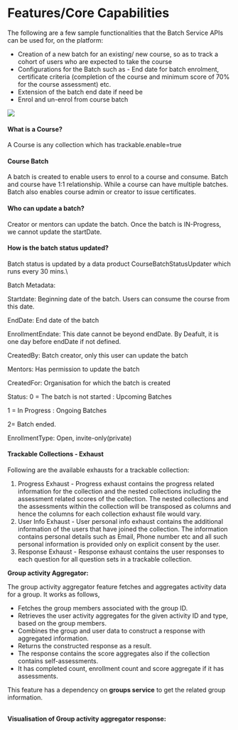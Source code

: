 # Features/Core Capabilities

The following are a few sample functionalities that the Batch Service APIs can be used for, on the platform:

* Creation of a new batch for an existing/ new course, so as to track a cohort of users who are expected to take the course
* Configurations for the Batch such as - End date for batch enrolment, certificate criteria (completion of the course and minimum score of 70% for the course assessment) etc.
* Extension of the batch end date if need be
* Enrol and un-enrol from course batch

![](<../../../.gitbook/assets/image (16).png>)

#### What is a Course?

A Course is any collection which has trackable.enable=true

#### Course Batch

A batch is created to enable users to enrol to a course and consume. Batch and course have 1:1 relationship. While a course can have multiple batches. Batch also enables course admin or creator to issue certificates.

#### Who can update a batch?

Creator or mentors can update the batch. Once the batch is IN-Progress, we cannot update the startDate.

#### How is the batch status updated?

Batch status is updated by a data product CourseBatchStatusUpdater which runs every 30 mins.\


Batch Metadata:

Startdate: Beginning date of the batch. Users can consume the course from this date.

EndDate: End date of the batch

EnrollmentEndate: This date cannot be beyond endDate. By Deafult, it is one day before endDate if not defined.

CreatedBy: Batch creator, only this user can update the batch

Mentors: Has permission to update the batch

CreatedFor: Organisation for which the batch is created

Status: 0 = The batch is not started : Upcoming Batches

&#x20;            1 = In Progress : Ongoing Batches

&#x20;            2= Batch ended.

EnrollmentType: Open, invite-only(private)



#### Trackable Collections - Exhaust <a href="#title-text" id="title-text"></a>

Following are the available exhausts for a trackable collection:

1. Progress Exhaust - Progress exhaust contains the progress related information for the collection and the nested collections including the assessment related scores of the collection. The nested collections and the assessments within the collection will be transposed as columns and hence the columns for each collection exhaust file would vary.
2. User Info Exhaust - User personal info exhaust contains the additional information of the users that have joined the collection. The information contains personal details such as Email, Phone number etc and all such personal information is provided only on explicit consent by the user.
3. Response Exhaust - Response exhaust contains the user responses to each question for all question sets in a trackable collection.

**Group activity Aggregator:**

The group activity aggregator feature fetches and aggregates activity data for a group. It works as follows,

* Fetches the group members associated with the group ID.
* Retrieves the user activity aggregates for the given activity ID and type, based on the group members.
* Combines the group and user data to construct a response with aggregated information.
* Returns the constructed response as a result.
* The response contains the score aggregates also if the collection contains self-assessments.
* It has completed count, enrollment count and score aggregate if it has assessments.

This feature has a dependency on **groups service** to get the related group information.&#x20;

\
**Visualisation of Group activity aggregator response:**

<figure><img src="../../../.gitbook/assets/activity aggregate response view.png" alt=""><figcaption></figcaption></figure>

